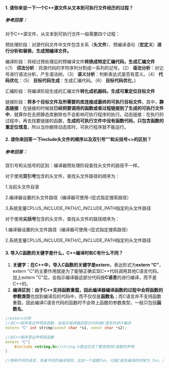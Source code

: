 #### 1. 请你来说一下一个C++源文件从文本到可执行文件经历的过程？

##### 参考回答：

对于C++源文件，从文本到可执行文件一般需要四个过程：

预处理阶段：对源代码文件中文件包含关系（**头文件**）、预编译语句（**宏定义**）**进行分析和替换，生成预编译文件。**

编译阶段：将经过预处理后的预编译文件**转换成特定汇编代码，生成汇编文件**(（1） **词法分析**：将源代码的字符序列分割成一系列的记号。（2） **语法分析**：对记号进行语法分析，产生语法树。（3） **语义分析**：判断表达式是否有意义。（4） **代码优化**：（5） **目标代码生成**：生成汇编代码。（6） **目标代码优化**。)

汇编阶段：将编译阶段生成的汇编文件**转化成机器码，生成可重定位目标文件**

链接阶段：**将多个目标文件及所需要的库连接成最终的可执行目标文件**。其中，**静态链接**：在链接的时候就**已经把要调用的函数或者过程链接到了生成的可执行文件中**，就算你在去把静态库删除也不会影响可执行程序的执行。动态链接：在执行的过程中，再去找要链接的函数，**生成的可执行文件中没有函数代码，只包含函数的重定位信息**，所以当你删除动态库时，可执行程序就不能运行。

#### 2. 请你来回答一下include头文件的顺序以及双引号””和尖括号<>的区别？

##### 参考回答：

双引号和尖括号的区别：编译器预处理阶段查找头文件的路径不一样。

对于使用**双引号**包含的头文件，查找头文件路径的顺序为：

1.当前头文件目录

2.编译器设置的头文件路径（编译器可使用-I显式指定搜索路径）

3.系统变量CPLUS_INCLUDE_PATH/C_INCLUDE_PATH指定的头文件路径

对于使用**尖括号**包含的头文件，查找头文件的路径顺序为：

1.编译器设置的头文件路径（编译器可使用-I显式指定搜索路径）

2.系统变量CPLUS_INCLUDE_PATH/C_INCLUDE_PATH指定的头文件路径

#### 3. 导入C函数的关键字是什么，C++编译时和C有什么不同？

1. **关键字：**在C++中，导入C函数的关键字是**extern**，表达形式为**extern “C”**， extern "C"的主要作用就是为了能够正确实现C++代码调用其他C语言代码。加上extern "C"后，会指示编译器这部分代码按**C语言**的进行编译，而不是C++的。
2. **编译区别：**由于C++支持函数重载，因此编译器编译函数的过程中会将函数的**参数类型**也加到编译后的代码中，而不仅仅是**函数名**；而C语言并不支持函数重载，因此编译C语言代码的函数时不会带上函数的参数类型，一般只包括**函数名**。

```c++
//extern示例
//在C++程序里边声明该函数，会指示编译器这部分代码按C语言的进行编译
extern "C" int strcmp(const char *s1, const char *s2);
 
//在C++程序里边声明该函数
extern "C"{
    #include <string.h>//string.h里边包含了要调用的C函数的声明
}
 
//两种不同的语言，有着不同的编译规则，比如一个函数fun，可能C语言编译的时候为_fun，而C++则是__fun__
```

